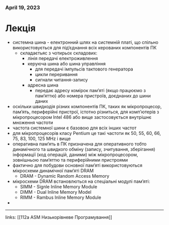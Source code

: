 
### April 19, 2023

# Лекція

- системна шина - електронний шлях на системній платі, що спільно використовується для під’єднання всіх керованих компонентів ПК
    - складаєтьяс з чотирьох складових:
        - лінія передачі електроживлення
        - керуюча шина або шина управління
            - для передачі імпульсів тактового генератора
            - цикли переривання
            - сигнали читання-запису
        - адресна шина
            - передає адресу комірок пам’яті (якщо працюємо з пам’яттю) або номера пристроїв, доєднаних до шини даних
- оскільки швидкодія різних компонентів ПК, таких як мікропроцесор, пам’ять, периферійні пристрої, істотно різниться, для комп’ютерів з мікропроцесором Intel 486 або вище застосовується внутрішнє множення частоти
- частота системної шини є базовою для всіх інших частот
- для мікропроцесорів класу Pentium це такі частоти як 50, 55, 60, 66, 75, 83, 100, 125 MHz і вище
- оперативна пам’ять в ПК призначена для оперативного тобто динамічного та швидкого обміну (запису, зчитування, зберігання) інформації (код операцій, даними) між мікропроцесором, зовнішньою пам’яттю та периферійними пристроями
- фактично для побудови основної пам’яті використовуються мікросхеми динамічної пам’яті DRAM
    - DRAM - Dynamic Random Access Memory
- мікросхеми DRAM встановлються на спеціальні модулі пам’яті:
    - SIMM - Signle Inline Memory Module
    - DIMM - Dual Inline Memory Model
    - RIMM - Rambus Inline Memory Module
- 



---

links: [[112a ASM Низькорівневе Програмування]]

